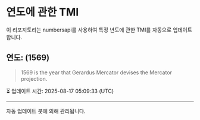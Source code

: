 
# 연도에 관한 TMI

이 리포지토리는 numbersapi를 사용하여 특정 년도에 관한 TMI를 자동으로 업데이트합니다.

## 연도: (1569)
> 1569 is the year that Gerardus Mercator devises the Mercator projection.

⏳ 업데이트 시간: 2025-08-17 05:09:33 (UTC)

---
자동 업데이트 봇에 의해 관리됩니다.
